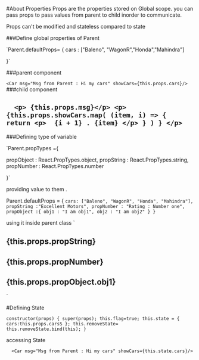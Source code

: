 
#About Properties
Props are the properties stored on Global scope.
you can pass props to pass values from parent to
child inorder to communicate.

Props can't be modified and stateless compared to state 


###Define global properties of Parent

`Parent.defaultProps= {
cars : ["Baleno", "WagonR","Honda","Mahindra"]

}`

###parent component

 ` <Car msg="Msg from Parent : Hi my cars" showCars={this.props.cars}/>
`
###child component

`  <p> {this.props.msg}</p>
                <p>{this.props.showCars.map(
                    (item, i) => {
                        return <p>  {i + 1} . {item} </p>
                    }
                )
                } </p>`
--------------------------

###Defining type of variable

`Parent.propTypes ={

propObject : React.PropTypes.object,
propString : React.PropTypes.string,
propNumber : React.PropTypes.number

}`

providing value to them .

Parent.defaultProps = {
`cars: ["Baleno", "WagonR", "Honda", "Mahindra"],
propString :"Excellent Motors",
propNumber : "Rating : Number one",
propObject :{
obj1 : "I am obj1",
obj2 : "I am obj2"
}
}`

using it inside parent class
`<h2>{this.props.propString} </h2>
<h2>{this.props.propNumber} </h2>
<h2>{this.props.propObject.obj1} </h2>`


#Defining State 

`constructor(props) {
super(props);
this.flag=true;
this.state = {
cars:this.props.carsS
};
this.removeState= this.removeState.bind(this);
}`


accessing State

`  <Car msg="Msg from Parent : Hi my cars" showCars={this.state.cars}/>`

